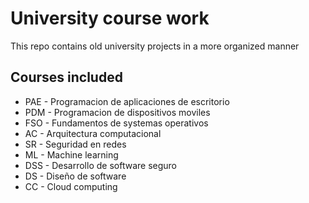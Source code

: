 # University course work

This repo contains old university projects in a more organized manner

## Courses included

- PAE - Programacion de aplicaciones de escritorio
- PDM - Programacion de dispositivos moviles
- FSO - Fundamentos de systemas operativos
- AC - Arquitectura computacional
- SR - Seguridad en redes
- ML - Machine learning
- DSS - Desarrollo de software seguro
- DS - Diseño de software
- CC - Cloud computing
